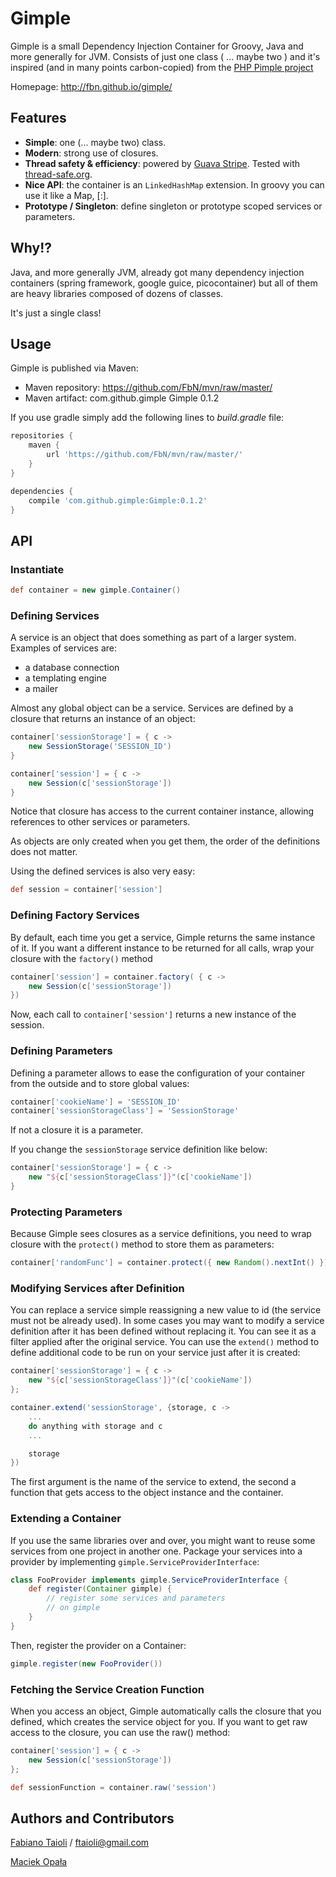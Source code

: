 # Gimple
Gimple is a small Dependency Injection Container for Groovy, Java and more generally for JVM. Consists of just one class ( ... maybe two ) and it's inspired (and in many points carbon-copied) from the [PHP Pimple project]( http://pimple.sensiolabs.org/ )

Homepage: http://fbn.github.io/gimple/

## Features

* **Simple**: one (... maybe two) class.
* **Modern**: strong use of closures.
* **Thread safety & efficiency**: powered by [Guava Stripe](https://code.google.com/p/guava-libraries/wiki/StripedExplained). Tested with [thread-safe.org](http://thread-safe.org/).
* **Nice API**: the container is an `LinkedHashMap` extension. In groovy you can use it like a Map, [:].
* **Prototype / Singleton**: define singleton or prototype scoped services or parameters.

## Why!?

Java, and more generally JVM, already got many dependency injection containers (spring framework, google guice, picocontainer)
but all of them are heavy libraries composed of dozens of classes. 

It's just a single class!

## Usage

Gimple is published via Maven:
* Maven repository: https://github.com/FbN/mvn/raw/master/
* Maven artifact: com.github.gimple Gimple 0.1.2

If you use gradle simply add the following lines to *build.gradle* file:

```groovy
repositories {
    maven {
        url 'https://github.com/FbN/mvn/raw/master/'
    }
} 

dependencies {
    compile 'com.github.gimple:Gimple:0.1.2'
}
```

## API

### Instantiate
```groovy
def container = new gimple.Container()
```

### Defining Services
A service is an object that does something as part of a larger system. 
Examples of services are: 
- a database connection
- a templating engine
- a mailer

Almost any global object can be a service.
Services are defined by a closure that returns an instance of an object:

```groovy
container['sessionStorage'] = { c ->
    new SessionStorage('SESSION_ID')
}

container['session'] = { c ->
    new Session(c['sessionStorage'])
}
```
Notice that closure has access to the current container instance, allowing references to other services or parameters.

As objects are only created when you get them, the order of the definitions does not matter.

Using the defined services is also very easy:

```groovy
def session = container['session']
```

### Defining Factory Services

By default, each time you get a service, Gimple returns the same instance of it. 
If you want a different instance to be returned for all calls, wrap your closure with the `factory()` method

```groovy
container['session'] = container.factory( { c ->
    new Session(c['sessionStorage'])
})
```
Now, each call to `container['session']` returns a new instance of the session.

### Defining Parameters

Defining a parameter allows to ease the configuration of your container from the outside and to store global values:
```groovy
container['cookieName'] = 'SESSION_ID'
container['sessionStorageClass'] = 'SessionStorage'
```
If not a closure it is a parameter.

If you change the `sessionStorage` service definition like below:

```groovy
container['sessionStorage'] = { c ->
    new "${c['sessionStorageClass']}"(c['cookieName'])
}
```

### Protecting Parameters
Because Gimple sees closures as a service definitions, you need to wrap closure with the `protect()` method to store them as parameters:

```groovy
container['randomFunc'] = container.protect({ new Random().nextInt() })
```

### Modifying Services after Definition
You can replace a service simple reassigning a new value to id (the service must not be already used).
In some cases you may want to modify a service definition after it has been defined without replacing it. You can see it as a filter applied after the original service.
You can use the `extend()` method to define additional code to be run on your service just after it is created:

```groovy
container['sessionStorage'] = { c ->
    new "${c['sessionStorageClass']}"(c['cookieName'])
};

container.extend('sessionStorage', {storage, c ->
    ...
    do anything with storage and c
    ...

    storage
})
```
The first argument is the name of the service to extend, the second a function that gets access to the object instance and the container.

### Extending a Container

If you use the same libraries over and over, you might want to reuse some services from one project in another one. Package your services into a provider by implementing `gimple.ServiceProviderInterface`:

```groovy
class FooProvider implements gimple.ServiceProviderInterface {
    def register(Container gimple) {
        // register some services and parameters
        // on gimple
    }
}
```

Then, register the provider on a Container:

```groovy
gimple.register(new FooProvider())
```

### Fetching the Service Creation Function
When you access an object, Gimple automatically calls the closure that you defined, which creates the service object for you. If you want to get raw access to the closure, you can use the raw() method:

```groovy
container['session'] = { c ->
    new Session(c['sessionStorage'])
};

def sessionFunction = container.raw('session')
```

## Authors and Contributors

[Fabiano Taioli](https://github.com/FbN)  /  <ftaioli@gmail.com>

[Maciek Opała](https://github.com/Opalo)

